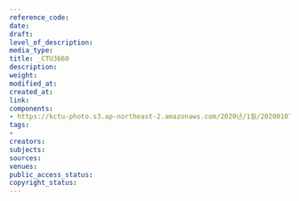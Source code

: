 ```yaml
---
reference_code: 
date: 
draft: 
level_of_description: 
media_type: 
title: _CTU3660
description: 
weight: 
modified_at: 
created_at: 
link: 
components:
- https://kctu-photo.s3.ap-northeast-2.amazonaws.com/2020년/1월/20200107_쌍용차지부+마지막+해고자+46명+사회적+합의에+따른+출근+투쟁/_CTU3660.jpg
tags:
- 
creators: 
subjects: 
sources: 
venues: 
public_access_status: 
copyright_status: 
---
```

